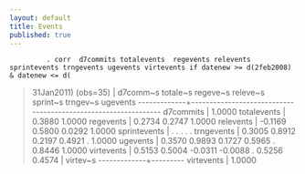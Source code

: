 ```yaml
---
layout: default
title: Events
published: true
---
```




             . corr  d7commits totalevents  regevents relevents sprintevents trngevents ugevents virtevents if datenew >= d(2feb2008) & datenew <= d(
> 31Jan2011)
(obs=35)
                          | d7comm~s totale~s regeve~s releve~s sprint~s trngev~s ugevents
             -------------+---------------------------------------------------------------
                d7commits |   1.0000
              totalevents |   0.3880   1.0000
                regevents |   0.2734   0.2747   1.0000
                relevents |  -0.1169   0.5800   0.0292   1.0000
             sprintevents |        .        .        .        .        .
               trngevents |   0.3005   0.8912   0.2197   0.4921        .   1.0000
                 ugevents |   0.3570   0.9893   0.1727   0.5965        .   0.8446   1.0000
               virtevents |   0.5153   0.5004  -0.0311  -0.0088        .   0.5256   0.4574
                          | virtev~s
             -------------+---------
             virtevents |   1.0000

